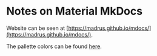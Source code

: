 # Notes on Material MkDocs

Website can be seen at [https://madrus.github.io/mdocs/](https://madrus.github.io/mdocs/).

The pallette colors can be found [here](https://www.materialui.co/colors).

